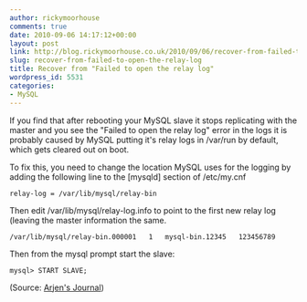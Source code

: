 ```yaml
---
author: rickymoorhouse
comments: true
date: 2010-09-06 14:17:12+00:00
layout: post
link: http://blog.rickymoorhouse.co.uk/2010/09/06/recover-from-failed-to-open-the-relay-log/
slug: recover-from-failed-to-open-the-relay-log
title: Recover from "Failed to open the relay log"
wordpress_id: 5531
categories:
- MySQL
---
```


If you find that after rebooting your MySQL slave it stops replicating with the master and you see the "Failed to open the relay log" error in the logs it is probably caused by MySQL putting it's relay logs in /var/run by default, which gets cleared out on boot.




To fix this, you need to change the location MySQL uses for the logging by adding the following line to the [mysqld] section of /etc/my.cnf




`relay-log = /var/lib/mysql/relay-bin`




Then edit /var/lib/mysql/relay-log.info to point to the first new relay log (leaving the master information the same.





`/var/lib/mysql/relay-bin.000001  
1  
mysql-bin.12345  
123456789`





Then from the mysql prompt start the slave:




`mysql> START SLAVE;`




(Source: [Arjen's Journal](http://arjen-lentz.livejournal.com/115899.html))



